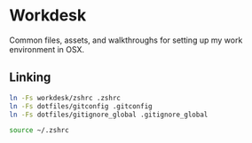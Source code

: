 # Workdesk

Common files, assets, and walkthroughs for setting up my work environment in OSX.

## Linking

```sh
ln -Fs workdesk/zshrc .zshrc
ln -Fs dotfiles/gitconfig .gitconfig
ln -Fs dotfiles/gitignore_global .gitignore_global

source ~/.zshrc
```
